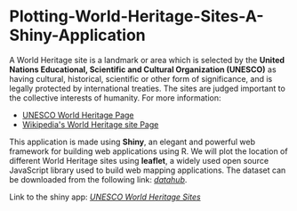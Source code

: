 # Plotting-World-Heritage-Sites-A-Shiny-Application

A World Heritage site is a landmark or area which is selected by the **United Nations Educational, Scientific and Cultural Organization (UNESCO)** as having cultural, historical, scientific or other form of significance, and is legally protected by international treaties. The sites are judged important to the collective interests of humanity. For more information:

* [UNESCO World Heritage Page](https://whc.unesco.org/en/about/)
* [Wikipedia's World Heritage site Page](https://en.wikipedia.org/wiki/World_Heritage_site)

This application is made using **Shiny**, an elegant and powerful web framework for building web applications using R. We will plot the location of different World Heritage sites using **leaflet**, a widely used open source JavaScript library used to build web mapping applications. The dataset can be downloaded from the following link: [_datahub_](https://old.datahub.io/dataset/unesco-world-heritage-sites/resource/d4116195-44d8-4bc1-9f91-9b570870dc19).

Link to the shiny app: _[UNESCO World Heritage Sites](https://shubh2565.shinyapps.io/UNESCOWorldHeritageSites/)_
